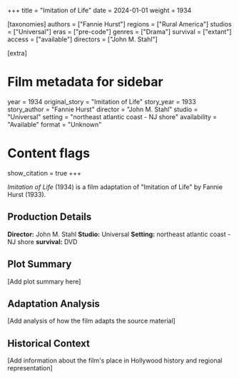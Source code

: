 +++
title = "Imitation of Life"
date = 2024-01-01
weight = 1934

[taxonomies]
authors = ["Fannie Hurst"]
regions = ["Rural America"]
studios = ["Universal"]
eras = ["pre-code"]
genres = ["Drama"]
survival = ["extant"]
access = ["available"]
directors = ["John M. Stahl"]

[extra]
# Film metadata for sidebar
year = 1934
original_story = "Imitation of Life"
story_year = 1933
story_author = "Fannie Hurst"
director = "John M. Stahl"
studio = "Universal"
setting = "northeast atlantic coast - NJ shore"
availability = "Available"
format = "Unknown"

# Content flags
show_citation = true
+++

*Imitation of Life* (1934) is a film adaptation of "Imitation of Life" by Fannie Hurst (1933).

## Production Details

**Director:** John M. Stahl
**Studio:** Universal
**Setting:** northeast atlantic coast - NJ shore
**survival:** DVD

## Plot Summary

[Add plot summary here]

## Adaptation Analysis

[Add analysis of how the film adapts the source material]

## Historical Context

[Add information about the film's place in Hollywood history and regional representation]